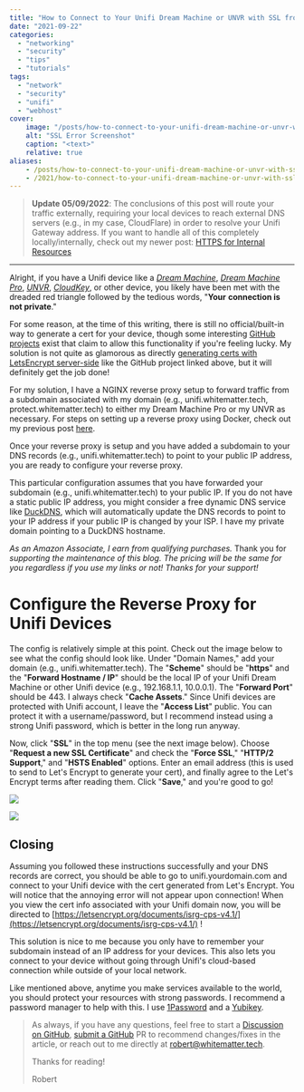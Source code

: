 ```yaml
---
title: "How to Connect to Your Unifi Dream Machine or UNVR with SSL from Let's Encrypt"
date: "2021-09-22"
categories:
  - "networking"
  - "security"
  - "tips"
  - "tutorials"
tags:
  - "network"
  - "security"
  - "unifi"
  - "webhost"
cover:
    image: "/posts/how-to-connect-to-your-unifi-dream-machine-or-unvr-with-ssl-from-lets-encrypt/header_how-to-connect-to-your-unifi-dream-machine-or-unvr-with-ssl-from-lets-encrypt.png"
    alt: "SSL Error Screenshot"
    caption: "<text>"
    relative: true
aliases:
    - /posts/how-to-connect-to-your-unifi-dream-machine-or-unvr-with-ssl-from-lets-encrypt/how-to-connect-to-your-unifi-dream-machine-or-unvr-with-ssl-from-lets-encrypt/
    - /2021/how-to-connect-to-your-unifi-dream-machine-or-unvr-with-ssl-from-lets-encrypt/
---
```

> **Update 05/09/2022**:
> The conclusions of this post will route your traffic externally, requiring your local devices to reach external DNS servers (e.g., in my case, CloudFlare) in order to resolve your Unifi Gateway address. If you want to handle all of this completely locally/internally, check out my newer post: [HTTPS for Internal Resources](https://whitematter.tech/2022/05/001)

--------------------------------------------------------------------------------------------------

Alright, if you have a Unifi device like a [_Dream Machine_](https://amzn.to/3zvS2nd), _[Dream Machine Pro](https://www.amazon.com/gp/product/B086967C9X/ref=as_li_tl?ie=UTF8&camp=1789&creative=9325&creativeASIN=B086967C9X&linkCode=as2&tag=whitematter-20&linkId=4fc0624a437d4bfe761f2ebb02ca61bd)_, _[UNVR](https://amzn.to/3Cze3TN "https://amzn.to/3Cze3TN")_, _[CloudKey](https://amzn.to/2W1CZUz "https://amzn.to/2W1CZUz")_, or other device, you likely have been met with the dreaded red triangle followed by the tedious words, "**Your** **connection is not private**."

For some reason, at the time of this writing, there is still no official/built-in way to generate a cert for your device, though some interesting [GitHub projects](https://github.com/kchristensen/udm-le) exist that claim to allow this functionality if you're feeling lucky. My solution is not quite as glamorous as directly [generating certs with LetsEncrypt server-side](https://github.com/kchristensen/udm-le "https://github.com/kchristensen/udm-le") like the GitHub project linked above, but it will definitely get the job done!

For my solution, I have a NGINX reverse proxy setup to forward traffic from a subdomain associated with my domain (e.g., unifi.whitematter.tech, protect.whitematter.tech) to either my Dream Machine Pro or my UNVR as necessary. For steps on setting up a reverse proxy using Docker, check out my previous post [here](https://whitematter.tech/2021/run-a-reverse-proxy-using-docker/).

Once your reverse proxy is setup and you have added a subdomain to your DNS records (e.g., unifi.whitematter.tech) to point to your public IP address, you are ready to configure your reverse proxy.

This particular configuration assumes that you have forwarded your subdomain (e.g., unifi.whitematter.tech) to your public IP. If you do not have a static public IP address, you might consider a free dynamic DNS service like [DuckDNS](https://www.duckdns.org/ "https://www.duckdns.org/"), which will automatically update the DNS records to point to your IP address if your public IP is changed by your ISP. I have my private domain pointing to a DuckDNS hostname.

_As an Amazon Associate, I earn from qualifying purchases._ Thank you for _supporting the maintenance of this blog. The pricing will be the same for you regardless if you use my links or not! Thanks for your support!_

# Configure the Reverse Proxy for Unifi Devices

The config is relatively simple at this point. Check out the image below to see what the config should look like. Under "Domain Names," add your domain (e.g., unifi.whitematter.tech). The "**Scheme**" should be "**https**" and the "**Forward Hostname / IP**" should be the local IP of your Unifi Dream Machine or other Unifi device (e.g., 192.168.1.1, 10.0.0.1). The "**Forward Port**" should be 443. I always check "**Cache Assets**." Since Unifi devices are protected with Unifi account, I leave the "**Access List**" public. You can protect it with a username/password, but I recommend instead using a strong Unifi password, which is better in the long run anyway.

Now, click "**SSL**" in the top menu (see the next image below). Choose "**Request a new SSL Certificate**" and check the "**Force SSL**," "**HTTP/2 Support**," and "**HSTS Enabled**" options. Enter an email address (this is used to send to Let's Encrypt to generate your cert), and finally agree to the Let's Encrypt terms after reading them. Click "**Save**," and you're good to go!

![](/posts/how-to-connect-to-your-unifi-dream-machine-or-unvr-with-ssl-from-lets-encrypt/images/Screenshot_3.png)

![](/posts/how-to-connect-to-your-unifi-dream-machine-or-unvr-with-ssl-from-lets-encrypt/images/Screenshot_4.png)

## Closing

Assuming you followed these instructions successfully and your DNS records are correct, you should be able to go to unifi.yourdomain.com and connect to your Unifi device with the cert generated from Let's Encrypt. You will notice that the annoying error will not appear upon connection! When you view the cert info associated with your Unifi domain now, you will be directed to [https://letsencrypt.org/documents/isrg-cps-v4.1/](https://letsencrypt.org/documents/isrg-cps-v4.1/) !

This solution is nice to me because you only have to remember your subdomain instead of an IP address for your devices. This also lets you connect to your device without going through Unifi's cloud-based connection while outside of your local network.

Like mentioned above, anytime you make services available to the world, you should protect your resources with strong passwords. I recommend a password manager to help with this. I use [1Password](https://1password.com/) and a [Yubikey](https://www.amazon.com/Yubico-Authentication-Security-Supported-Accounts/dp/B08DHL1YDL/ref=sr_1_4?dchild=1&keywords=yubikey&qid=1632281315&sr=8-4).

> As always, if you have any questions, feel free to start a [Discussion on GitHub](https://github.com/RobertDWhite/WhiteMatterTech/discussions), [submit a GitHub](https://github.com/RobertDWhite/WhiteMatterTech/pulls) PR to recommend changes/fixes in the article, or reach out to me directly at [robert@whitematter.tech](mailto:robert@whitematter.tech).
>
> Thanks for reading!
>
> Robert
